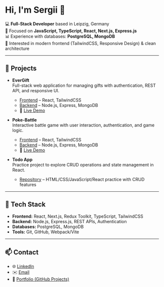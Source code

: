 # Hi, I'm Sergii 👋

💻 **Full-Stack Developer** based in Leipzig, Germany  
🚀 Focused on **JavaScript, TypeScript, React, Next.js, Express.js**  
📊 Experience with databases: **PostgreSQL, MongoDB**  
🎨 Interested in modern frontend (TailwindCSS, Responsive Design) & clean architecture  

---

## 🚀 Projects

- **EverGift**  
  Full-stack web application for managing gifts with authentication, REST API, and responsive UI.  
  - [Frontend](https://github.com/SergiiBzn/EverGift-frontend) – React, TailwindCSS  
  - [Backend](https://github.com/SergiiBzn/EverGift-backend) – Node.js, Express, MongoDB
  - 🔗 [Live Demo](https://evergift-frontend.onrender.com/login)

- **Poke-Battle**  
  Interactive battle game with user interaction, authentication, and game logic.  
  - [Frontend](https://github.com/SergiiBzn/poke-battle-frontend) – React, TailwindCSS  
  - [Backend](https://github.com/SergiiBzn/poke-battle-backend) – Node.js, Express, MongoDB
  - 🔗 [Live Demo](https://poke-battle-frontend.onrender.com/) 

- **Todo App**  
  Practice project to explore CRUD operations and state management in React.  
  - [Repository](https://github.com/SergiiBzn/Todo-App) – HTML/CSS/JavaScript/React practice with CRUD features  

---

## 🔧 Tech Stack
- **Frontend:** React, Next.js, Redux Toolkit, TypeScript, TailwindCSS  
- **Backend:** Node.js, Express.js, REST APIs, Authentication  
- **Databases:** PostgreSQL, MongoDB  
- **Tools:** Git, GitHub, Webpack/Vite  

---

## 📫 Contact
- 🌐 [LinkedIn](https://www.linkedin.com/in/sergii-buzun/) 
- ✉️ [Email](mailto:sergiibuzun@gmail.com)  
- 📂 [Portfolio (GitHub Projects)](https://github.com/SergiiBzn)  
